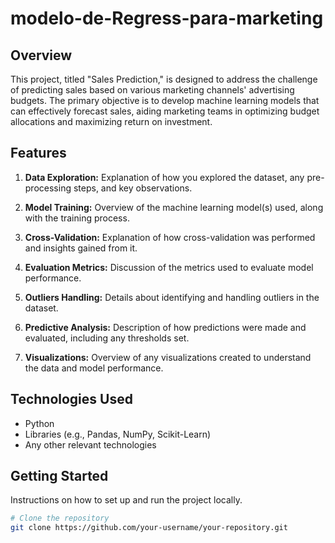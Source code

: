 # modelo-de-Regress-para-marketing

## Overview

This project, titled "Sales Prediction," is designed to address the challenge of predicting sales based on various marketing channels' advertising budgets. The primary objective is to develop machine learning models that can effectively forecast sales, aiding marketing teams in optimizing budget allocations and maximizing return on investment.

## Features

1. **Data Exploration:** Explanation of how you explored the dataset, any pre-processing steps, and key observations.

2. **Model Training:** Overview of the machine learning model(s) used, along with the training process.

3. **Cross-Validation:** Explanation of how cross-validation was performed and insights gained from it.

4. **Evaluation Metrics:** Discussion of the metrics used to evaluate model performance.

5. **Outliers Handling:** Details about identifying and handling outliers in the dataset.

6. **Predictive Analysis:** Description of how predictions were made and evaluated, including any thresholds set.

7. **Visualizations:** Overview of any visualizations created to understand the data and model performance.

## Technologies Used

- Python
- Libraries (e.g., Pandas, NumPy, Scikit-Learn)
- Any other relevant technologies

## Getting Started

Instructions on how to set up and run the project locally.

```bash
# Clone the repository
git clone https://github.com/your-username/your-repository.git
